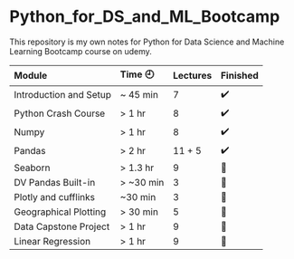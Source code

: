 # Python_for_DS_and_ML_Bootcamp
This repository is my own notes for Python for Data Science and Machine Learning Bootcamp course on udemy.

Module | Time :clock9: | Lectures | Finished
:------------ | :-------------| :-------------| :-------------
Introduction and Setup | ~ 45 min | 7 | :heavy_check_mark:
Python Crash Course | > 1 hr | 8 | :heavy_check_mark:
Numpy | > 1 hr | 8 | :heavy_check_mark:
Pandas | > 2 hr | 11 + 5 | :heavy_check_mark:
Seaborn | > 1.3 hr | 9 | :black_square_button:
DV Pandas Built-in | > ~30 min | 3 | :black_square_button:
Plotly and cufflinks | ~30 min | 3 | :black_square_button:
Geographical Plotting | > 30 min | 5 | :black_square_button:
Data Capstone Project | > 1 hr | 9 | :black_square_button:
Linear Regression | > 1 hr | 9 | :black_square_button:

